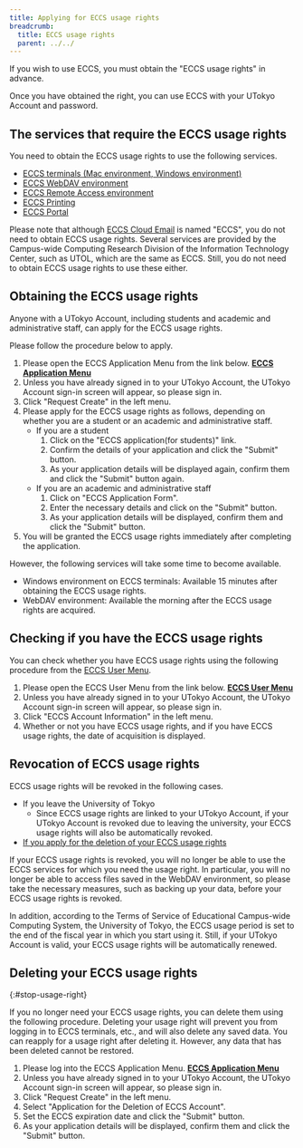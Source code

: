 ```yaml
---
title: Applying for ECCS usage rights
breadcrumb:
  title: ECCS usage rights
  parent: ../../
---
```


If you wish to use ECCS, you must obtain the "ECCS usage rights" in advance.

Once you have obtained the right, you can use ECCS with your UTokyo Account and password.

## The services that require the ECCS usage rights

You need to obtain the ECCS usage rights to use the following services.

- [ECCS terminals (Mac environment, Windows environment)](/en/eccs/)
- [ECCS WebDAV environment](/en/eccs/features/webdav/)
- [ECCS Remote Access environment](/en/eccs/features/ras/)
- [ECCS Printing](/en/eccs/features/printing/)
- [ECCS Portal](https://portal.ecc.u-tokyo.ac.jp/)

Please note that although [ECCS Cloud Email](/en/google/) is named "ECCS", you do not need to obtain ECCS usage rights. Several services are provided by the Campus-wide Computing Research Division of the Information Technology Center, such as UTOL, which are the same as ECCS. Still, you do not need to obtain ECCS usage rights to use these either.

## Obtaining the ECCS usage rights

Anyone with a UTokyo Account, including students and academic and administrative staff, can apply for the ECCS usage rights.

Please follow the procedure below to apply.

1. Please open the ECCS Application Menu from the link below.
   <strong class="box center">
   [ECCS Application Menu](https://idm.ecc.u-tokyo.ac.jp/idworkflow/)
   </strong>
2. Unless you have already signed in to your UTokyo Account, the UTokyo Account sign-in screen will appear, so please sign in.
3. Click "Request Create" in the left menu.
4. Please apply for the ECCS usage rights as follows, depending on whether you are a student or an academic and administrative staff.
   - If you are a student
     1. Click on the "ECCS application(for students)" link.
     2. Confirm the details of your application and click the "Submit" button.
     3. As your application details will be displayed again, confirm them and click the "Submit" button again.
   - If you are an academic and administrative staff
     1. Click on "ECCS Application Form".
     2. Enter the necessary details and click on the "Submit" button.
     3. As your application details will be displayed, confirm them and click the "Submit" button.
5. You will be granted the ECCS usage rights immediately after completing the application.

However, the following services will take some time to become available.

- Windows environment on ECCS terminals: Available 15 minutes after obtaining the ECCS usage rights.
- WebDAV environment: Available the morning after the ECCS usage rights are acquired.

## Checking if you have the ECCS usage rights

You can check whether you have ECCS usage rights using the following procedure from the [ECCS User Menu](https://idm.ecc.u-tokyo.ac.jp/webmtn/).

1. Please open the ECCS User Menu from the link below.
   <strong class="box center">
   [ECCS User Menu](https://idm.ecc.u-tokyo.ac.jp/webmtn/)
   </strong>
2. Unless you have already signed in to your UTokyo Account, the UTokyo Account sign-in screen will appear, so please sign in.
3. Click "ECCS Account Information" in the left menu.
4. Whether or not you have ECCS usage rights, and if you have ECCS usage rights, the date of acquisition is displayed.

## Revocation of ECCS usage rights

ECCS usage rights will be revoked in the following cases.

- If you leave the University of Tokyo
  - Since ECCS usage rights are linked to your UTokyo Account, if your UTokyo Account is revoked due to leaving the university, your ECCS usage rights will also be automatically revoked.
- [If you apply for the deletion of your ECCS usage rights](#stop-usage-right)

If your ECCS usage rights is revoked, you will no longer be able to use the ECCS services for which you need the usage right. In particular, you will no longer be able to access files saved in the WebDAV environment, so please take the necessary measures, such as backing up your data, before your ECCS usage rights is revoked.

In addition, according to the Terms of Service of Educational Campus-wide Computing System, the University of Tokyo, the ECCS usage period is set to the end of the fiscal year in which you start using it. Still, if your UTokyo Account is valid, your ECCS usage rights will be automatically renewed.

## Deleting your ECCS usage rights
{:#stop-usage-right}

If you no longer need your ECCS usage rights, you can delete them using the following procedure. Deleting your usage right will prevent you from logging in to ECCS terminals, etc., and will also delete any saved data. You can reapply for a usage right after deleting it. However, any data that has been deleted cannot be restored.

1. Please log into the ECCS Application Menu.
   <strong class="box center">
   [ECCS Application Menu](https://idm.ecc.u-tokyo.ac.jp/idworkflow/)
   </strong>
2. Unless you have already signed in to your UTokyo Account, the UTokyo Account sign-in screen will appear, so please sign in.
3. Click "Request Create" in the left menu.
4. Select "Application for the Deletion of ECCS Account".
5. Set the ECCS expiration date and click the "Submit" button.
6. As your application details will be displayed, confirm them and click the "Submit" button.
